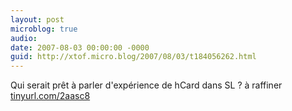 ```yaml
---
layout: post
microblog: true
audio: 
date: 2007-08-03 00:00:00 -0000
guid: http://xtof.micro.blog/2007/08/03/t184056262.html
---
```

Qui serait prêt à parler d'expérience de hCard dans SL ?  à raffiner [tinyurl.com/2aasc8](http://tinyurl.com/2aasc8)
